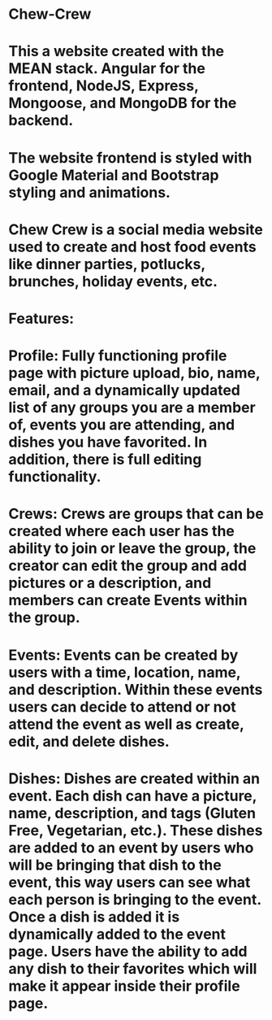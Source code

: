 # Chew-Crew

# This a website created with the MEAN stack. Angular for the frontend, NodeJS, Express, Mongoose, and MongoDB for the backend.
# The website frontend is styled with Google Material and Bootstrap styling and animations.

# Chew Crew is a social media website used to create and host food events like dinner parties, potlucks, brunches, holiday events, etc.
# Features:
#     Profile: Fully functioning profile page with picture upload, bio, name, email, and a dynamically updated list of any groups you are a member of, events you are attending, and dishes you have favorited. In addition, there is full editing functionality.
#     Crews: Crews are groups that can be created where each user has the ability to join or leave the group, the creator can edit the group and add pictures or a description, and members can create Events within the group.
#     Events: Events can be created by users with a time, location, name, and description. Within these events users can decide to attend or not attend the event as well as create, edit, and delete dishes.
#     Dishes: Dishes are created within an event. Each dish can have a picture, name, description, and tags (Gluten Free, Vegetarian, etc.). These dishes are added to an event by users who will be bringing that dish to the event, this way users can see what each person is bringing to the event. Once a dish is added it is dynamically added to the event page. Users have the ability to add any dish to their favorites which will make it appear inside their profile page.
